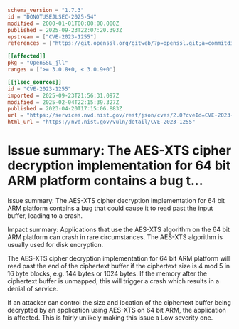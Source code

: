 ```toml
schema_version = "1.7.3"
id = "DONOTUSEJLSEC-2025-54"
modified = 2000-01-01T00:00:00.000Z
published = 2025-09-23T22:07:20.393Z
upstream = ["CVE-2023-1255"]
references = ["https://git.openssl.org/gitweb/?p=openssl.git;a=commitdiff;h=02ac9c9420275868472f33b01def01218742b8bb", "https://git.openssl.org/gitweb/?p=openssl.git;a=commitdiff;h=bc2f61ad70971869b242fc1cb445b98bad50074a", "https://security.netapp.com/advisory/ntap-20230908-0006/", "https://www.openssl.org/news/secadv/20230419.txt", "https://git.openssl.org/gitweb/?p=openssl.git;a=commitdiff;h=02ac9c9420275868472f33b01def01218742b8bb", "https://git.openssl.org/gitweb/?p=openssl.git;a=commitdiff;h=bc2f61ad70971869b242fc1cb445b98bad50074a", "https://security.netapp.com/advisory/ntap-20230908-0006/", "https://www.openssl.org/news/secadv/20230419.txt"]

[[affected]]
pkg = "OpenSSL_jll"
ranges = [">= 3.0.8+0, < 3.0.9+0"]

[[jlsec_sources]]
id = "CVE-2023-1255"
imported = 2025-09-23T21:56:31.097Z
modified = 2025-02-04T22:15:39.327Z
published = 2023-04-20T17:15:06.883Z
url = "https://services.nvd.nist.gov/rest/json/cves/2.0?cveId=CVE-2023-1255"
html_url = "https://nvd.nist.gov/vuln/detail/CVE-2023-1255"
```

# Issue summary: The AES-XTS cipher decryption implementation for 64 bit ARM platform contains a bug t...

Issue summary: The AES-XTS cipher decryption implementation for 64 bit ARM platform contains a bug that could cause it to read past the input buffer, leading to a crash.

Impact summary: Applications that use the AES-XTS algorithm on the 64 bit ARM platform can crash in rare circumstances. The AES-XTS algorithm is usually used for disk encryption.

The AES-XTS cipher decryption implementation for 64 bit ARM platform will read past the end of the ciphertext buffer if the ciphertext size is 4 mod 5 in 16 byte blocks, e.g. 144 bytes or 1024 bytes. If the memory after the ciphertext buffer is unmapped, this will trigger a crash which results in a denial of service.

If an attacker can control the size and location of the ciphertext buffer being decrypted by an application using AES-XTS on 64 bit ARM, the application is affected. This is fairly unlikely making this issue a Low severity one.

